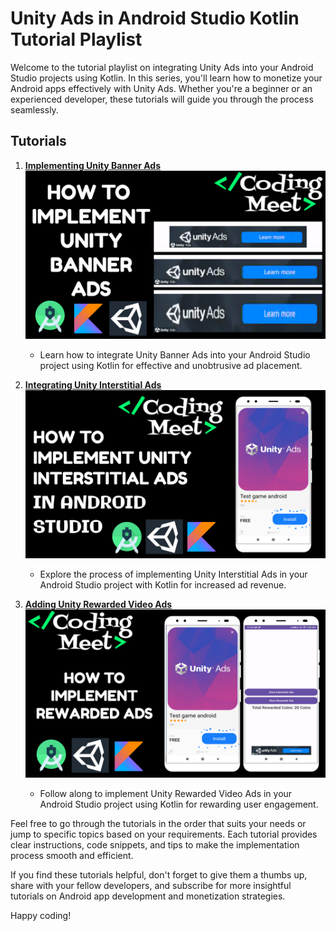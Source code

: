 # Unity Ads in Android Studio Kotlin Tutorial Playlist

Welcome to the tutorial playlist on integrating Unity Ads into your Android Studio projects using Kotlin. In this series, you'll learn how to monetize your Android apps effectively with Unity Ads. Whether you're a beginner or an experienced developer, these tutorials will guide you through the process seamlessly.

## Tutorials

1. **[Implementing Unity Banner Ads](https://youtu.be/L0DUTyA774U?si=GOGc4mnKP3_VPoB6)**
![Unity Ads](image/img1.png)
   - Learn how to integrate Unity Banner Ads into your Android Studio project using Kotlin for effective and unobtrusive ad placement.

2. **[Integrating Unity Interstitial Ads](https://youtu.be/0SJvsHObe5A?si=s5PdFCrovp5Nb0m4)**
![Unity Ads](image/img2.png)
   - Explore the process of implementing Unity Interstitial Ads in your Android Studio project with Kotlin for increased ad revenue.

3. **[Adding Unity Rewarded Video Ads](https://youtu.be/buTctAnAVZ4?si=lSF482jhjopLyiDG)**
![Unity Ads](image/img3.png)
   - Follow along to implement Unity Rewarded Video Ads in your Android Studio project using Kotlin for rewarding user engagement.



Feel free to go through the tutorials in the order that suits your needs or jump to specific topics based on your requirements. Each tutorial provides clear instructions, code snippets, and tips to make the implementation process smooth and efficient.

If you find these tutorials helpful, don't forget to give them a thumbs up, share with your fellow developers, and subscribe for more insightful tutorials on Android app development and monetization strategies.

Happy coding!
